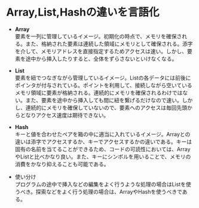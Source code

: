 # Array,List,Hashの違いを言語化  

* **Array**  
要素を一列に管理しているイメージ。初期化の時点で、メモリを確保される。また、格納された要素は連続した領域にメモリとして確保される。添字を介して、メモリアドレスを直接指定するためアクセスは速い。しかし、要素を途中から挿入したりすると、全体をずらさないといけなくなる。  

* **List**  
要素を紐でつなぎながら管理しているイメージ。Listの各データには前後にポインタが付与されている。ポイントを利用して、接続しながら空いているメモリ領域に要素が格納される。連続的にメモリを確保されるわけではない。また、要素を途中から挿入しても間に紐を繋げるだけなので速い。しかし、連続的にメモリを確保していないので、要素へのアクセスは毎回先頭からとなりアクセス速度は期待できない。

* **Hash**  
キーと値を合わせたペアを箱の中に適当に入れているイメージ。Arrayとの違いは添字でアクセスするか、キーでアクセスするかの違いである。キーは固有の名前を当てることができるため、コードの可読性においては、ArrayやListと比べかなり良い。また、キーにシンボルを用いることで、メモリの消費をかなり抑えることも可能である。

* 使い分け  
プログラムの途中で挿入などの編集をよく行うような処理の場合はListを使うべき。探索などをよく行う処理の場合は、ArrayやHashを使うべきである。
